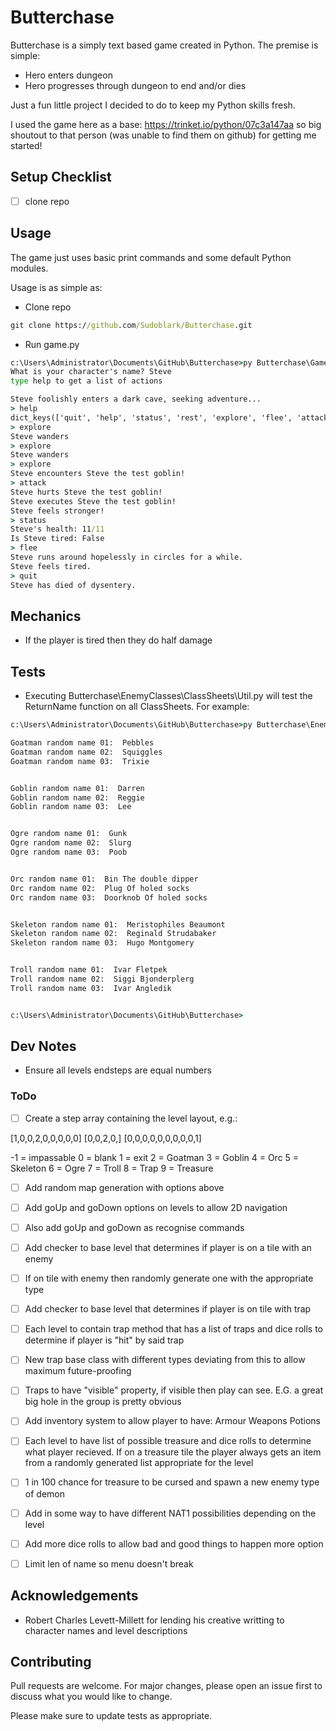 # Butterchase

Butterchase is a simply text based game created in Python. The premise is simple:

- Hero enters dungeon
- Hero progresses through dungeon to end and/or dies

Just a fun little project I decided to do to keep my Python skills fresh.

I used the game here as a base: https://trinket.io/python/07c3a147aa so big shoutout to that person (was unable to find them on github) for getting me started!

## Setup Checklist
- [ ] clone repo

## Usage
The game just uses basic print commands and some default Python modules.

Usage is as simple as:

- Clone repo
```cmd
git clone https://github.com/Sudoblark/Butterchase.git

```
- Run game.py
```cmd
c:\Users\Administrator\Documents\GitHub\Butterchase>py Butterchase\Game.py
What is your character's name? Steve
type help to get a list of actions

Steve foolishly enters a dark cave, seeking adventure...
> help
dict_keys(['quit', 'help', 'status', 'rest', 'explore', 'flee', 'attack'])
> explore
Steve wanders
> explore
Steve wanders
> explore
Steve encounters Steve the test goblin!
> attack
Steve hurts Steve the test goblin!
Steve executes Steve the test goblin!
Steve feels stronger!
> status
Steve's health: 11/11
Is Steve tired: False
> flee
Steve runs around hopelessly in circles for a while.
Steve feels tired.
> quit
Steve has died of dysentery.
```

## Mechanics
- If the player is tired then they do half damage

## Tests
- Executing Butterchase\EnemyClasses\ClassSheets\Util.py will test the ReturnName function on all ClassSheets. For example:

```cmd
c:\Users\Administrator\Documents\GitHub\Butterchase>py Butterchase\EnemyClasses\ClassSheets\Util.py

Goatman random name 01:  Pebbles
Goatman random name 02:  Squiggles
Goatman random name 03:  Trixie


Goblin random name 01:  Darren
Goblin random name 02:  Reggie
Goblin random name 03:  Lee


Ogre random name 01:  Gunk
Ogre random name 02:  Slurg
Ogre random name 03:  Poob


Orc random name 01:  Bin The double dipper
Orc random name 02:  Plug Of holed socks
Orc random name 03:  Doorknob Of holed socks


Skeleton random name 01:  Meristophiles Beaumont
Skeleton random name 02:  Reginald Strudabaker
Skeleton random name 03:  Hugo Montgomery


Troll random name 01:  Ivar Fletpek
Troll random name 02:  Siggi Bjonderplerg
Troll random name 03:  Ivar Angledik


c:\Users\Administrator\Documents\GitHub\Butterchase>
```

## Dev Notes
- Ensure all levels endsteps are equal numbers

### ToDo
- [ ] Create a step array containing the level layout, e.g.:

[1,0,0,2,0,0,0,0,0]
[0,0,2,0,]
[0,0,0,0,0,0,0,0,0,1]

-1 = impassable
0 = blank
1 = exit
2 = Goatman
3 = Goblin
4 = Orc
5 = Skeleton
6 = Ogre
7 = Troll
8 = Trap
9 = Treasure

- [ ] Add random map generation with options above
- [ ] Add goUp and goDown options on levels to allow 2D navigation
- [ ] Also add goUp and goDown as recognise commands
- [ ] Add checker to base level that determines if player is on a tile with an enemy
- [ ] If on tile with enemy then randomly generate one with the appropriate type
- [ ] Add checker to base level that determines if player is on tile with trap
- [ ] Each level to contain trap method that has a list of traps and dice rolls to determine if player is "hit" by said trap
- [ ] New trap base class with different types deviating from this to allow maximum future-proofing
- [ ] Traps to have "visible" property, if visible then play can see. E.G. a great big hole in the group is pretty obvious
- [ ] Add inventory system to allow player to have:
    Armour
    Weapons
    Potions
- [ ] Each level to have list of possible treasure and dice rolls to determine what player recieved. If on a treasure tile the player always gets an item from a randomly generated list appropriate for the level 
- [ ] 1 in 100 chance for treasure to be cursed and spawn a new enemy type of demon
- [ ] Add in some way to have different NAT1 possibilities depending on the level
- [ ] Add more dice rolls to allow bad and good things to happen more option
- [ ] Limit len of name so menu doesn't break



## Acknowledgements
- Robert Charles Levett-Millett for lending his creative writting to character names and level descriptions


## Contributing
Pull requests are welcome. For major changes, please open an issue first to discuss what you would like to change.

Please make sure to update tests as appropriate.

